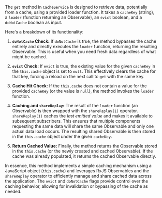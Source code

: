 The `get` method in `CacheService` is designed to retrieve data, potentially from a cache, using a provided loader function. It takes a `cacheKey` (string), a `loader` (function returning an Observable), an `evict` boolean, and a `doNotCache` boolean as input.

Here's a breakdown of its functionality:

1. **`doNotCache` Check:** If `doNotCache` is true, the method bypasses the cache entirely and directly executes the `loader` function, returning the resulting Observable. This is useful when you need fresh data regardless of what might be cached.

2. **`evict` Check:** If `evict` is true, the existing value for the given `cacheKey` in the `this.cache` object is set to `null`. This effectively clears the cache for that key, forcing a reload on the next call to `get` with the same key.

3. **Cache Hit Check:** If the `this.cache` does not contain a value for the provided `cacheKey` (or the value is `null`), the method invokes the `loader` function.

4. **Caching and `shareReplay`:** The result of the `loader` function (an Observable) is then wrapped with the `shareReplay(1)` operator. `shareReplay(1)` caches the *last emitted value* and makes it available to subsequent subscribers. This ensures that multiple components requesting the same data will share the same Observable and only one actual data load occurs. The resulting shared Observable is then stored in the `this.cache` object under the given `cacheKey`.

5. **Return Cached Value:** Finally, the method returns the Observable stored in the `this.cache` (or the newly created and cached Observable).  If the cache was already populated, it returns the cached Observable directly.

In essence, this method implements a simple caching mechanism using a JavaScript object (`this.cache`) and leverages RxJS Observables and the `shareReplay` operator to efficiently manage and share cached data across the application. The `evict` and `doNotCache` flags provide control over the caching behavior, allowing for invalidation or bypassing of the cache as needed.
